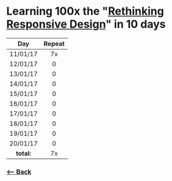 # Learning 100x the "[Rethinking Responsive Design](https://una.im/rethinking-responsive/#💁)" in 10 days

| Day       | Repeat |
|:---------:|:---:|
| 11/01/17  | 7x |
| 12/01/17  | 0 |
| 13/01/17  | 0 |
| 14/01/17  | 0 |
| 15/01/17  | 0 |
| 16/01/17  | 0 |
| 17/01/17  | 0 |
| 18/01/17  | 0 |
| 19/01/17  | 0 |
| 20/01/17  | 0 |
| **total:** | 7x |

### [<-- Back](https://github.com/afonsopacifer/learn-english-every-single-day)
